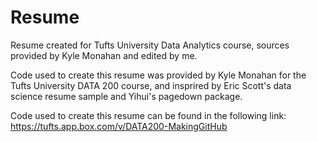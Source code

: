 # Resume
Resume created for Tufts University Data Analytics course, sources provided by Kyle Monahan and edited by me.

Code used to create this resume was provided by Kyle Monahan for the Tufts University DATA 200 course, and insprired by Eric Scott's data science resume sample and Yihui's pagedown package.

Code used to create this resume can be found in the following link: https://tufts.app.box.com/v/DATA200-MakingGitHub
